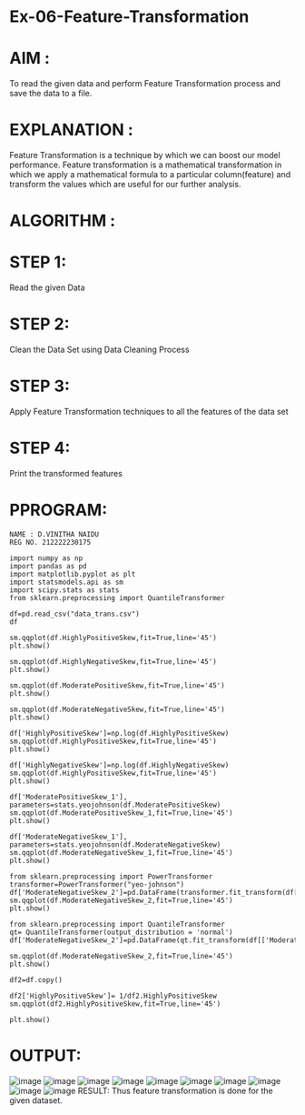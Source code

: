 # Ex-06-Feature-Transformation
# AIM :
To read the given data and perform Feature Transformation process and save the data to a file.

# EXPLANATION :
Feature Transformation is a technique by which we can boost our model performance. Feature transformation is a mathematical transformation in which we apply a mathematical formula to a particular column(feature) and transform the values which are useful for our further analysis.

# ALGORITHM :
# STEP 1:
Read the given Data

# STEP 2:
Clean the Data Set using Data Cleaning Process

# STEP 3:
Apply Feature Transformation techniques to all the features of the data set

# STEP 4:
Print the transformed features

# PPROGRAM:
```
NAME : D.VINITHA NAIDU
REG NO. 212222230175
```
```
import numpy as np
import pandas as pd
import matplotlib.pyplot as plt
import statsmodels.api as sm
import scipy.stats as stats
from sklearn.preprocessing import QuantileTransformer

df=pd.read_csv("data_trans.csv")
df

sm.qqplot(df.HighlyPositiveSkew,fit=True,line='45')
plt.show()

sm.qqplot(df.HighlyNegativeSkew,fit=True,line='45')
plt.show()

sm.qqplot(df.ModeratePositiveSkew,fit=True,line='45')
plt.show()

sm.qqplot(df.ModerateNegativeSkew,fit=True,line='45')
plt.show()

df['HighlyPositiveSkew']=np.log(df.HighlyPositiveSkew)
sm.qqplot(df.HighlyPositiveSkew,fit=True,line='45')
plt.show()

df['HighlyNegativeSkew']=np.log(df.HighlyNegativeSkew)
sm.qqplot(df.HighlyPositiveSkew,fit=True,line='45')
plt.show()

df['ModeratePositiveSkew_1'], parameters=stats.yeojohnson(df.ModeratePositiveSkew)
sm.qqplot(df.ModeratePositiveSkew_1,fit=True,line='45')
plt.show()

df['ModerateNegativeSkew_1'], parameters=stats.yeojohnson(df.ModerateNegativeSkew)
sm.qqplot(df.ModerateNegativeSkew_1,fit=True,line='45')
plt.show()

from sklearn.preprocessing import PowerTransformer
transformer=PowerTransformer("yeo-johnson")
df['ModerateNegativeSkew_2']=pd.DataFrame(transformer.fit_transform(df[['ModerateNegativeSkew']]))
sm.qqplot(df.ModerateNegativeSkew_2,fit=True,line='45')
plt.show()

from sklearn.preprocessing import QuantileTransformer
qt= QuantileTransformer(output_distribution = 'normal')
df['ModerateNegativeSkew_2']=pd.DataFrame(qt.fit_transform(df[['ModerateNegativeSkew']]))

sm.qqplot(df.ModerateNegativeSkew_2,fit=True,line='45')
plt.show()

df2=df.copy()

df2['HighlyPositiveSkew']= 1/df2.HighlyPositiveSkew
sm.qqplot(df2.HighlyPositiveSkew,fit=True,line='45')

plt.show()
```

# OUTPUT:
![image](https://user-images.githubusercontent.com/121166004/233825869-970c641e-7b7f-45d3-975d-c77295edc919.png)
![image](https://user-images.githubusercontent.com/121166004/233825880-bc6416a5-c39d-4dc5-bc0e-00be7db6a4a1.png)
![image](https://user-images.githubusercontent.com/121166004/233825887-b1df10d5-40c6-4c54-8a4a-679da64a85c6.png)
![image](https://user-images.githubusercontent.com/121166004/233826335-4dc57552-ba17-4b21-bc95-fb0d67990eda.png)
![image](https://user-images.githubusercontent.com/121166004/233826394-a54ac321-e550-468a-ad8b-b933e43f7460.png)
![image](https://user-images.githubusercontent.com/121166004/233826424-7f2e69b3-f1e3-40c5-8b2e-9309407c1f08.png)
![image](https://user-images.githubusercontent.com/121166004/233826435-bda9402e-c8b4-4059-bef9-46a6d24e50ad.png)
![image](https://user-images.githubusercontent.com/121166004/233826468-b73692bd-9806-4bcf-b975-653b90d91e28.png)
![image](https://user-images.githubusercontent.com/121166004/233826476-4fd7f84f-456a-4ebe-bb6e-8fae60b9cc3c.png)
![image](https://user-images.githubusercontent.com/121166004/233826486-e14bcc77-767b-4a03-8206-02d5c676df96.png)
RESULT:
Thus feature transformation is done for the given dataset.










